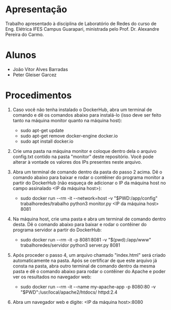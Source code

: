# Apresentação 
Trabalho apresentado à disciplina de Laboratório de Redes do curso de Eng. Elétrica IFES Campus Guarapari, ministrada pelo Prof. Dr. Alexandre Pereira do Carmo.

# Alunos
  - João Vitor Alves Barradas
  - Peter Gleiser Garcez 

# Procedimentos

1) Caso você não tenha instalado o DockerHub, abra um terminal de comando e dê os comandos abaixo para instalá-lo (isso deve ser feito tanto na máquina monitor quanto na máquina host): 
    - sudo apt-get update
    - sudo apt-get remove docker-engine docker.io
    - sudo apt install docker.io

2) Crie uma pasta na máquina monitor e coloque dentro dela o arquivo config.txt contido na pasta "monitor" deste repositório. Você pode alterar à vontade os valores dos IPs presentes neste arquivo. 

3) Abra um terminal de comando dentro da pasta do passo 2 acima. Dê o comando abaixo para baixar e rodar o contêiner do programa monitor a partir do DockerHub (não esqueça de adicionar o IP da máquina host no campo assinalado <IP da máquina host>): 
    - sudo docker run --rm -it --network=host -v "$PWD:/app/config" trabalhoredes/trabalho python3 monitor.py <IP da máquina host> 8081

4) Na máquina host, crie uma pasta e abra um terminal de comando dentro desta. Dê o comando abaixo para baixar e rodar o contêiner do programa servidor a partir do DockerHub:
    - sudo docker run --rm -it -p 8081:8081 -v "$(pwd):/app/www" trabalhoredes/servidor python3 server.py 8081

5) Após proceder o passo 4, um arquivo chamado "index.html" será criado automaticamente na pasta. Após se certificar de que este arquivo já consta na pasta, abra outro terminal de comando dentro da mesma pasta e dê o comando abaixo para rodar o contêiner do Apache e poder ver os resultados no navegador web: 
    - sudo docker run --rm -it --name my-apache-app -p 8080:80 -v "$PWD":/usr/local/apache2/htdocs/ httpd:2.4 

6) Abra um navegador web e digite: <IP da máquina host>:8080
